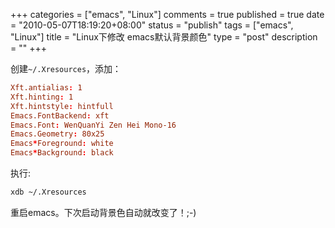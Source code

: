 +++
categories = ["emacs", "Linux"]
comments = true
published = true
date = "2010-05-07T18:19:20+08:00"
status = "publish"
tags = ["emacs", "Linux"]
title = "Linux下修改 emacs默认背景颜色"
type = "post"
description = ""
+++


创建`~/.Xresources`，添加：
``` conf
Xft.antialias: 1
Xft.hinting: 1
Xft.hintstyle: hintfull
Emacs.FontBackend: xft
Emacs.Font: WenQuanYi Zen Hei Mono-16
Emacs.Geometry: 80x25
Emacs*Foreground: white
Emacs*Background: black
```

执行:

```sh
xdb ~/.Xresources
```

重启emacs。下次启动背景色自动就改变了！;-)
<!--more-->